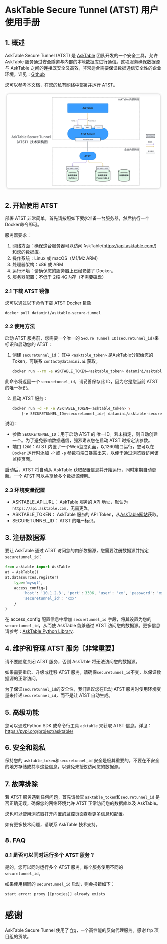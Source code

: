 # AskTable Secure Tunnel (ATST) 用户使用手册

## 1. 概述
AskTable Secure Tunnel (ATST) 是 [AskTable](https://asktable.com) 团队开发的一个安全工具，允许 AskTable 服务通过安全隧道与内部的本地数据库进行通信。这项服务确保数据源与 AskTable 之间的连接既安全又高效，非常适合需要保证数据通信安全性的企业环境。详见：[Github](https://github.com/DataMini/asktable-secure-tunnel)

您可以参考本文档，在您的私有网络中部署并运行 ATST。

![network-arch.png](network-arch.png)


## 2. 开始使用 ATST

部署 ATST 非常简单，首先请按照如下要求准备一台服务器，然后执行一个Docker命令即可。

服务器要求：
1. 网络方面：确保这台服务器可以访问 AskTable(https://api.asktable.com/) 和您的数据库。
2. 操作系统：Linux 或 macOS（M1/M2 ARM）
3. 处理器架构：x86 或 ARM
4. 运行环境：请确保您的服务器上已经安装了 Docker。
5. 服务器配置：不低于 2核 4G内存（不需要磁盘）


### 2.1 下载 ATST 镜像

您可以通过以下命令下载 ATST Docker 镜像

```bash
docker pull datamini/asktable-secure-tunnel
```

### 2.2 使用方法

启动 ATST 服务前，您需要一个唯一的 `Secure Tunnel ID(securetunnel_id)`来标识和启动您的 ATST：

1. 创建 `securetunnel_id`：
   其中 `<asktable_token>` 是AskTable分配给您的Token，可联系 `contact@datamini.ai` 获取。
    ```bash
    docker run --rm -e ASKTABLE_TOKEN=<asktable_token> datamini/asktable-secure-tunnel create-id
    ```
  此命令将返回一个 `securetunnel_id`，请妥善保存此 ID，因为它是您当前 ATST 的唯一标识。
  

2. 启动 ATST 服务：
    ```bash
    docker run -d -P -e ASKTABLE_TOKEN=<asktable_token> \
        [-e SECURETUNNEL_ID=<securetunnel_id>] datamini/asktable-secure-tunnel
    ```
说明：
 - 参数 `SECURETUNNEL_ID`：用于启动 ATST 的 唯一ID。若未指定，则自动创建一个。为了避免影响数据通信，强烈建议您在启动 ATST 时指定该参数。
 - 端口 `1260`：ATST 内置了一个Web监控页面，以1260端口运行，您可以在 `Docker` 运行时添加 `-P` 或 `-p` 参数将端口暴露出来，以便于通过浏览器访问该监控页面。

启动后，ATST 将自动从 AskTable 获取配置信息并开始运行，同时定期自动更新。一个 ATST 可以共享给多个数据源使用。

### 2.3 环境变量配置

- ASKTABLE_API_URL： AskTable 服务的 API 地址，默认为 `https://api.asktable.com`，无需更改。
- ASKTABLE_TOKEN： AskTable 服务的 API Token，从[AskTable网站](https://asktable.com)获取。
- SECURETUNNEL_ID： ATST 的唯一标识。


## 3. 注册数据源

要让 AskTable 通过 ATST 访问您的内部数据源，您需要注册数据源并指定 `securetunnel_id`：

```python
from asktable import AskTable
at = AskTable()
at.datasources.register(
    type='mysql', 
    access_config={
        'host': '10.1.2.3', 'port': 3306, 'user': 'xx', 'password': 'xx', 
        'securetunnel_id': 'xxx'
    }
)
```
在 access_config 配置信息中增加 `securetunnel_id` 字段，将其设置为您的 `securetunnel_id`，从而使 AskTable 能够通过 ATST 访问您的数据源。更多信息请参考：[AskTable Python Library](https://pypi.org/project/asktable/).

## 4. 维护和管理 ATST 服务【非常重要】

请不要随意关闭 ATST 服务，否则 AskTable 将无法访问您的数据源。

如果需要重启、升级或迁移 ATST 服务，请确保`securetunnel_id`不变，以保证数据源的正常访问。

为了保证`securetunnel_id`的安全性，我们建议您在启动 ATST 服务时使用环境变量来传递`securetunnel_id`，而不是让 ATST 自动生成。


## 5. 高级功能
您可以通过Python SDK 或命令行工具 `asktable` 来获取 ATST 信息。详见：https://pypi.org/project/asktable/


## 6. 安全和隐私
保持您的 `asktable_token`和`securetunnel_id` 安全是极其重要的。不要在不安全的地方存储或共享这些信息，以避免未授权访问您的数据源。

## 7. 故障排除
若 ATST 服务遇到任何问题，首先请检查 `asktable_token`和`securetunnel_id` 是否正确无误，确保您的网络环境允许 ATST 正常访问您的数据库以及 AskTable。

您也可以使用浏览器打开内置的监控页面查看更多信息和配置。

如有更多技术问题，请联系 AskTable 技术支持。

## 8. FAQ

### 8.1 是否可以同时运行多个 ATST 服务？
是的，您可以同时运行多个 ATST 服务，每个服务使用不同的 `securetunnel_id`。

如果使用相同的 `securetunnel_id` 启动，则会报错如下：

```
start error: proxy [[proxies]] already exists
```

# 感谢
AskTable Secure Tunnel 使用了 [frp](https://github.com/fatedier/frp)，一个高性能的反向代理服务。感谢 frp 项目组的贡献。


